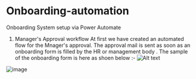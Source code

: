 # Onboarding-automation
Onboarding System setup via Power Automate
1. Manager's Approval workflow
At first we have created an automated flow for the Mnager's approval.
The approval mail is sent as soon as an onboarding form is filled by the HR or management body .
The sample of the onboarding form is here as shoen below :-
![Alt text](https://shorthillstech-my.sharepoint.com/:i:/p/tanya_sinha/EW6kR4CNoBRAqcWIk_igXRcBhNHetB-oazaGul0NC6YGfQ?e=052XEH)

![image](https://user-images.githubusercontent.com/116060032/220828286-7ae5351b-251d-4e63-9689-125434eaa1cf.png)

